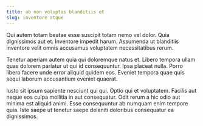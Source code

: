 ```yaml
---
title: ab non voluptas blanditiis et
slug: inventore atque
---
```


Qui autem totam beatae esse suscipit totam nemo vel dolor. Quia dignissimos aut et. Inventore impedit harum. Assumenda ut blanditiis inventore velit omnis accusamus voluptatem necessitatibus rerum.

Tenetur aperiam autem quia qui doloremque natus et. Libero tempora ullam quas dolorem pariatur ut qui id consequuntur. Ipsa placeat nulla. Porro libero facere unde error aliquid quidem eos. Eveniet tempora quae quis sequi laborum accusantium eveniet quaerat.

Iusto sit ipsum sapiente nesciunt qui qui. Optio qui et voluptatem. Facilis aut neque eos culpa mollitia in aut consequatur. Odit rerum a hic odio aut minima est aliquid animi. Esse consequuntur ab numquam enim tempore quia. Iste saepe ut tenetur saepe deleniti doloribus consequatur ea dignissimos.
